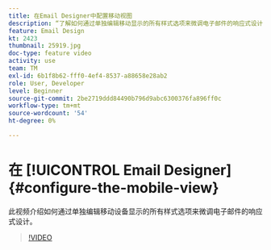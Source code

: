 ```yaml
---
title: 在Email Designer中配置移动视图
description: “了解如何通过单独编辑移动显示的所有样式选项来微调电子邮件的响应式设计。”
feature: Email Design
kt: 2423
thumbnail: 25919.jpg
doc-type: feature video
activity: use
team: TM
exl-id: 6b1f8b62-fff0-4ef4-8537-a88658e28ab2
role: User, Developer
level: Beginner
source-git-commit: 2be2719ddd84490b796d9abc6300376fa896ff0c
workflow-type: tm+mt
source-wordcount: '54'
ht-degree: 0%

---
```


# 在 [!UICONTROL Email Designer] {#configure-the-mobile-view}

此视频介绍如何通过单独编辑移动设备显示的所有样式选项来微调电子邮件的响应式设计。

>[!VIDEO](https://video.tv.adobe.com/v/25919?quality=12)
